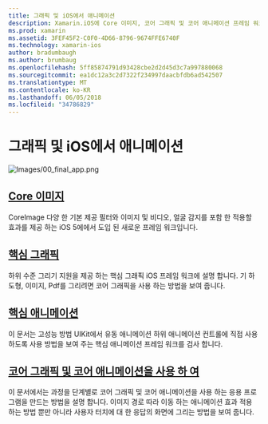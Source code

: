 ```yaml
---
title: 그래픽 및 iOS에서 애니메이션
description: Xamarin.iOS에 Core 이미지, 코어 그래픽 및 코어 애니메이션 프레임 워크를 사용 하는 방법을 설명 하는 다양 한 지침은이 문서 연결 되어 있습니다.
ms.prod: xamarin
ms.assetid: 3FEF45F2-C0F0-4D66-8796-9674FFE6740F
ms.technology: xamarin-ios
author: bradumbaugh
ms.author: brumbaug
ms.openlocfilehash: 5ff85874791d93428cbe2d2d45d3c7a997880068
ms.sourcegitcommit: ea1dc12a3c2d7322f234997daacbfdb6ad542507
ms.translationtype: MT
ms.contentlocale: ko-KR
ms.lasthandoff: 06/05/2018
ms.locfileid: "34786829"
---
```

# <a name="graphics-and-animation-in-ios"></a>그래픽 및 iOS에서 애니메이션

![Images/00_final_app.png](images/00-final-app.png "실행 하는 예제 응용 프로그램") 

##  <a name="core-imageiosplatformgraphics-animation-iosintroduction-to-coreimagemd"></a>[Core 이미지](~/ios/platform/graphics-animation-ios/introduction-to-coreimage.md)

CoreImage 다양 한 기본 제공 필터와 이미지 및 비디오, 얼굴 감지를 포함 한 적용할 효과를 제공 하는 iOS 5에에서 도입 된 새로운 프레임 워크입니다.

##  <a name="core-graphicsiosplatformgraphics-animation-ioscore-graphicsmd"></a>[핵심 그래픽](~/ios/platform/graphics-animation-ios/core-graphics.md)

하위 수준 그리기 지원을 제공 하는 핵심 그래픽 iOS 프레임 워크에 설명 합니다. 기 하 도형, 이미지, Pdf를 그리려면 코어 그래픽을 사용 하는 방법을 보여 줍니다.

##  <a name="core-animationiosplatformgraphics-animation-ioscore-animationmd"></a>[핵심 애니메이션](~/ios/platform/graphics-animation-ios/core-animation.md)

이 문서는 고성능 방법 UIKit에서 유동 애니메이션 하위 애니메이션 컨트롤에 직접 사용 하도록 사용 방법을 보여 주는 핵심 애니메이션 프레임 워크를 검사 합니다.

##  <a name="using-core-graphics-and-core-animationiosplatformgraphics-animation-iosgraphics-animation-walkthroughmd"></a>[코어 그래픽 및 코어 애니메이션을 사용 하 여](~/ios/platform/graphics-animation-ios/graphics-animation-walkthrough.md)

이 문서에서는 과정을 단계별로 코어 그래픽 및 코어 애니메이션을 사용 하는 응용 프로그램을 만드는 방법을 설명 합니다. 이미지 경로 따라 이동 하는 애니메이션 효과 적용 하는 방법 뿐만 아니라 사용자 터치에 대 한 응답의 화면에 그리는 방법을 보여 줍니다.




